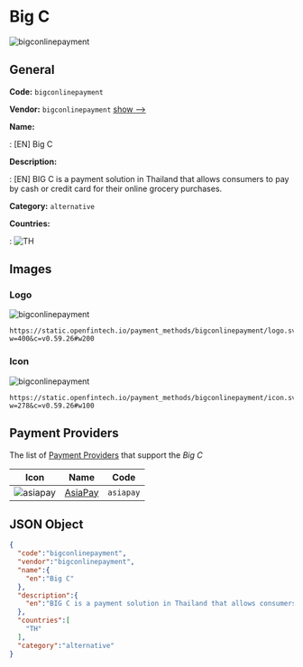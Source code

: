 
# Big C 
![bigconlinepayment](https://static.openfintech.io/payment_methods/bigconlinepayment/logo.svg?w=400&c=v0.59.26#w200)  

## General 
**Code:** `bigconlinepayment` 
 
**Vendor:** `bigconlinepayment` [show -->](/vendors/bigconlinepayment/) 
 
**Name:** 
 
:	[EN] Big C 
 
**Description:** 
 
: [EN] BIG C is a payment solution in Thailand that allows consumers to pay by cash or credit card for their online grocery purchases.  
 
**Category:** `alternative` 
 
**Countries:** 
 
:	![TH](https://cdnjs.cloudflare.com/ajax/libs/flag-icon-css/3.3.0/flags/4x3/th.svg#w24)  

## Images 

### Logo 
![bigconlinepayment](https://static.openfintech.io/payment_methods/bigconlinepayment/logo.svg?w=400&c=v0.59.26#w200)  

```
https://static.openfintech.io/payment_methods/bigconlinepayment/logo.svg?w=400&c=v0.59.26#w200
```  

### Icon 
![bigconlinepayment](https://static.openfintech.io/payment_methods/bigconlinepayment/icon.svg?w=278&c=v0.59.26#w100)  

```
https://static.openfintech.io/payment_methods/bigconlinepayment/icon.svg?w=278&c=v0.59.26#w100
```  

## Payment Providers 
 
The list of [Payment Providers](/payment-providers/) that support the _Big C_ 

|Icon|Name|Code| 
|:---:|:---:|:---:| 
|![asiapay](https://static.openfintech.io/payment_providers/asiapay/icon.svg?w=278&c=v0.59.26#w100) |[AsiaPay](/payment-providers/asiapay/)|`asiapay`| 
 

## JSON Object 

```json
{
  "code":"bigconlinepayment",
  "vendor":"bigconlinepayment",
  "name":{
    "en":"Big C"
  },
  "description":{
    "en":"BIG C is a payment solution in Thailand that allows consumers to pay by cash or credit card for their online grocery purchases.\u00a0"
  },
  "countries":[
    "TH"
  ],
  "category":"alternative"
}
```  
